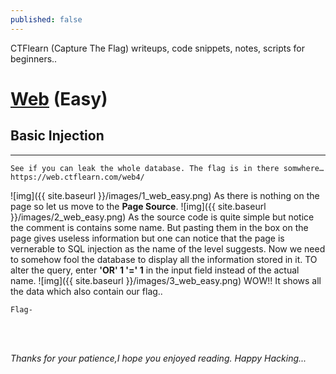 ```yaml
---
published: false
---
```

CTFlearn (Capture The Flag) writeups, code snippets, notes, scripts for beginners..

# <u>Web</u> (Easy)


## Basic Injection

---
`See if you can leak the whole database. The flag is in there somwhere… 
https://web.ctflearn.com/web4/ `

![img]({{ site.baseurl }}/images/1_web_easy.png)
As there is nothing on the page so let us move to the **Page Source**.
![img]({{ site.baseurl }}/images/2_web_easy.png)
As the source code is quite simple but notice the comment is contains some name.
But pasting them in the box on the page gives useless information but one can notice that the page is vernerable to SQL injection as the name of the level suggests.
Now we need to somehow fool the database to display all the information stored in it.
TO alter the query, enter **'OR' 1 '=' 1** in the input field instead of the actual name.
![img]({{ site.baseurl }}/images/3_web_easy.png)
WOW!!
It shows all the data which also contain our flag..

```Flag-```

<br>
<br>

<i>Thanks for your patience,I hope you enjoyed reading. Happy Hacking... </i>
